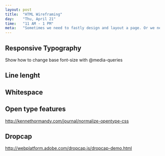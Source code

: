 ```yaml
---
layout: post
title:  "HTML Wireframing"
day:    "Thu, April 21"
time:   "11 AM - 1 PM"
meta:   "Sometimes we need to fastly design and layout a page. Or we need to see how it works inside a browser. In this lecture we work with CSS frameworks that help us accomplish just that"
---
```


## Responsive Typography

Show how to change base font-size with @media-queries

## Line lenght

## Whitespace

## Open type features

http://kennethormandy.com/journal/normalize-opentype-css

## Dropcap

http://webplatform.adobe.com/dropcap.js/dropcap-demo.html